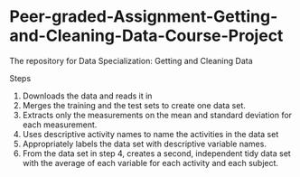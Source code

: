 # Peer-graded-Assignment-Getting-and-Cleaning-Data-Course-Project
The repository for Data Specialization: Getting and Cleaning Data


Steps
1. Downloads the data and reads it in
2. Merges the training and the test sets to create one data set.
3. Extracts only the measurements on the mean and standard deviation for each measurement.
4. Uses descriptive activity names to name the activities in the data set
5. Appropriately labels the data set with descriptive variable names.
6. From the data set in step 4, creates a second, independent tidy data set with the average of each variable for each activity and each subject.
